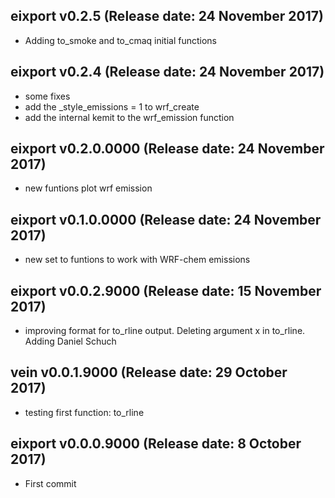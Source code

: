 ## eixport v0.2.5 (Release date: 24 November 2017)
- Adding to_smoke and to_cmaq initial functions

## eixport v0.2.4 (Release date: 24 November 2017)
- some fixes
- add the _style_emissions = 1 to wrf_create
- add the internal kemit to the wrf_emission function

## eixport v0.2.0.0000 (Release date: 24 November 2017)
- new funtions plot wrf emission

## eixport v0.1.0.0000 (Release date: 24 November 2017)
- new set to funtions to work with WRF-chem emissions

## eixport v0.0.2.9000 (Release date: 15 November 2017)
- improving format for to_rline output. Deleting argument x in to_rline. 
  Adding Daniel Schuch

## vein v0.0.1.9000 (Release date: 29 October 2017)
- testing first function: to_rline

## eixport v0.0.0.9000 (Release date: 8 October 2017)
- First commit
